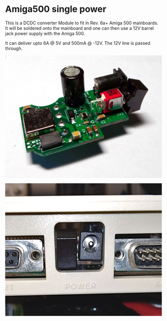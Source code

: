 # Amiga500 single power

This is a DCDC converter Module to fit in Rev. 6a+ Amiga 500 mainboards.
It will be soldered onto the mainboard and one can then use a 12V barrel jack power supply with the Amiga 500.

It can deliver upto 6A @ 5V and 500mA @ -12V. The 12V line is passed through.

![Board Image](/pix/IMG_20200426_200116_s.jpg)

![A500 Backside](/pix/IMG_20200426_200718_s.jpg)
